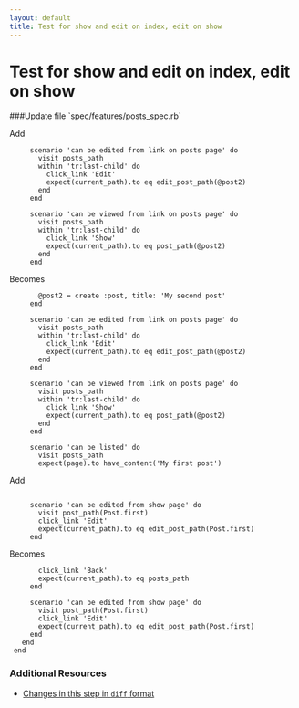 ```yaml
---
layout: default
title: Test for show and edit on index, edit on show
---
```


<h1 id="main">Test for show and edit on index, edit on show</h1>
###Update file `spec/features/posts_spec.rb`

Add
```
     scenario 'can be edited from link on posts page' do
       visit posts_path
       within 'tr:last-child' do
         click_link 'Edit'
         expect(current_path).to eq edit_post_path(@post2)
       end
     end
 
     scenario 'can be viewed from link on posts page' do
       visit posts_path
       within 'tr:last-child' do
         click_link 'Show'
         expect(current_path).to eq post_path(@post2)
       end
     end
```


Becomes
```
       @post2 = create :post, title: 'My second post'
     end
 
     scenario 'can be edited from link on posts page' do
       visit posts_path
       within 'tr:last-child' do
         click_link 'Edit'
         expect(current_path).to eq edit_post_path(@post2)
       end
     end
 
     scenario 'can be viewed from link on posts page' do
       visit posts_path
       within 'tr:last-child' do
         click_link 'Show'
         expect(current_path).to eq post_path(@post2)
       end
     end
 
     scenario 'can be listed' do
       visit posts_path
       expect(page).to have_content('My first post')

```


Add
```
 
     scenario 'can be edited from show page' do
       visit post_path(Post.first)
       click_link 'Edit'
       expect(current_path).to eq edit_post_path(Post.first)
     end
```


Becomes
```
       click_link 'Back'
       expect(current_path).to eq posts_path
     end
 
     scenario 'can be edited from show page' do
       visit post_path(Post.first)
       click_link 'Edit'
       expect(current_path).to eq edit_post_path(Post.first)
     end
   end
 end

```



### Additional Resources

* [Changes in this step in `diff` format](https://github.com/software-academy/rails_getting_started_bdd/commit/3e97c7a60e5711124f9c0c33aef082814d8871cc)

